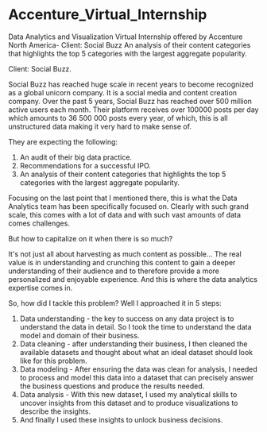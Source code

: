 # Accenture_Virtual_Internship
Data Analytics and Visualization Virtual Internship offered by Accenture North America- Client: Social Buzz An analysis of their content categories that highlights the top 5 categories with the largest aggregate popularity.

Client: Social Buzz.

Social Buzz has reached huge scale in recent years to become recognized as a global unicorn company. It is a social media and content creation company. Over the past 5 years, Social Buzz has reached over 500 million active users each month. Their platform receives over 100000 posts per day which amounts to 36 500 000 posts every year, of which, this is all unstructured data making it very hard to make sense of.

They are expecting the following:

1. An audit of their big data practice.
2. Recommendations for a successful IPO.
3. An analysis of their content categories that highlights the top 5 categories with the largest aggregate popularity.

Focusing on the last point that I mentioned there, this is what the Data Analytics team has been specifically focused on. Clearly with such grand scale, this comes with a lot of data and with such vast amounts of data comes challenges.

But how to capitalize on it when there is so much?

It's not just all about harvesting as much content as possible... The real value is in understanding and crunching this content to gain a deeper understanding of their audience and to therefore provide a more personalized and enjoyable experience.
And this is where the data analytics expertise comes in.

So, how did I tackle this problem?
Well I approached it in 5 steps:
1. Data understanding - the key to success on any data project is to understand the data in detail. So I took the time to understand the data model and domain of their business.
2. Data cleaning - after understanding their business, I then cleaned the available datasets and thought about what an ideal dataset should look like for this problem.
3. Data modeling - After ensuring the data was clean for analysis, I needed to process and model this data into a dataset that can precisely answer the business questions and produce the results needed.
4. Data analysis - With this new dataset, I used my analytical skills to uncover insights from this dataset and to produce visualizations to describe the insights.
5. And finally I used these insights to unlock business decisions.
